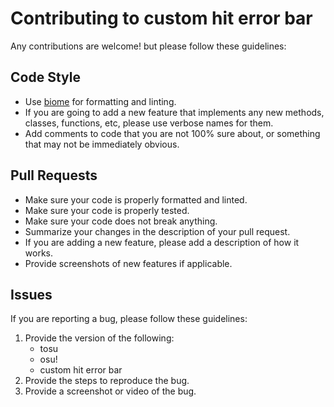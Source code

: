 # Contributing to custom hit error bar

Any contributions are welcome! but please follow these guidelines:

## Code Style

- Use [biome](https://biomejs.dev/) for formatting and linting.
- If you are going to add a new feature that implements any new methods, classes, functions, etc, please use verbose names for them.
- Add comments to code that you are not 100% sure about, or something that may not be immediately obvious.

## Pull Requests

- Make sure your code is properly formatted and linted.
- Make sure your code is properly tested.
- Make sure your code does not break anything.
- Summarize your changes in the description of your pull request.
- If you are adding a new feature, please add a description of how it works.
- Provide screenshots of new features if applicable.

## Issues

If you are reporting a bug, please follow these guidelines:

1. Provide the version of the following:
    - tosu
    - osu!
    - custom hit error bar
2. Provide the steps to reproduce the bug.
3. Provide a screenshot or video of the bug.